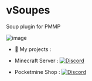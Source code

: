 # vSoupes
Soup plugin for PMMP

![image](https://minecraft.wiki/images/Beetroot_Soup_JE2_BE2.png?a48bd)

- 🚧 My projects :
 
- Minecraft Server : [![Discord](https://img.shields.io/discord/1216200805988827267?label=Discord&logo=discord&color=blue)](https://discord.gg/vanillamcbe)
   
- Pocketmine Shop : [![Discord](https://img.shields.io/discord/1260916536718135328?label=Discord&logo=discord&color=blue)](https://discord.gg/HGJG7EsYKx)
